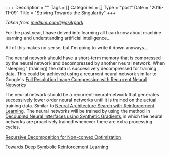 +++
Description = ""
Tags = []
Categories = []
Type = "post"
Date = "2016-11-09"
Title = "Striving Towards the Singularity"
+++

_Taken from [medium.com/@jasikpark](https://medium.com/@jasikpark)_

For the past year, I have delved into learning all I can know about machine learning and understanding artificial intelligence…

All of this makes no sense, but I'm going to write it down anyways…

The neural network should have a short-term memory that is compressed by the neural network and decompressed by another neural network. When "sleeping" (training) the data is successively decompressed for training data. This could be achieved using a recurrent neural network similar to Google's [Full Resolution Image Compression with Recurrent Neural Networks](https://arxiv.org/abs/1608.05148)

The neural network should be a recurrent-neural-network that generates successively lower order neural networks until it is trained on the actual training data. Similar to [Neural Architecture Search with Reinforcement Learning](https://arxiv.org/abs/1611.01578). The neural networks will be trained by using the method in [Decoupled Neural Interfaces using Synthetic Gradients](https://arxiv.org/abs/1608.05343) in which the neural networks are proactively trained whenever there are extra processing cycles.

[Recursive Decomposition for Non-convex Optimization](https://arxiv.org/pdf/1611.02755v1.pdf)

[Towards Deep Symbolic Reinforcement Learning](https://arxiv.org/pdf/1609.05518v2.pdf)
